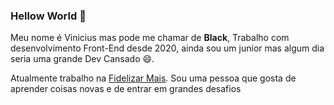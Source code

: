 ### Hellow World 👋

Meu nome é Vinicius mas pode me chamar de **Black**, Trabalho com desenvolvimento Front-End desde 2020, ainda sou um junior mas algum dia seria uma grande Dev Cansado :smile:.

Atualmente trabalho na [Fidelizar Mais](https://fidelizarmais.co/). Sou uma pessoa que gosta de aprender coisas novas e de entrar em grandes desafios

<!--
**viniblack/viniblack** is a ✨ _special_ ✨ repository because its `README.md` (this file) appears on your GitHub profile.

Here are some ideas to get you started:

- 🔭 I’m currently working on ...
- 🌱 I’m currently learning ...
- 👯 I’m looking to collaborate on ...
- 🤔 I’m looking for help with ...
- 💬 Ask me about ...
- 📫 How to reach me: ...
- 😄 Pronouns: ...
- ⚡ Fun fact: ...
-->
